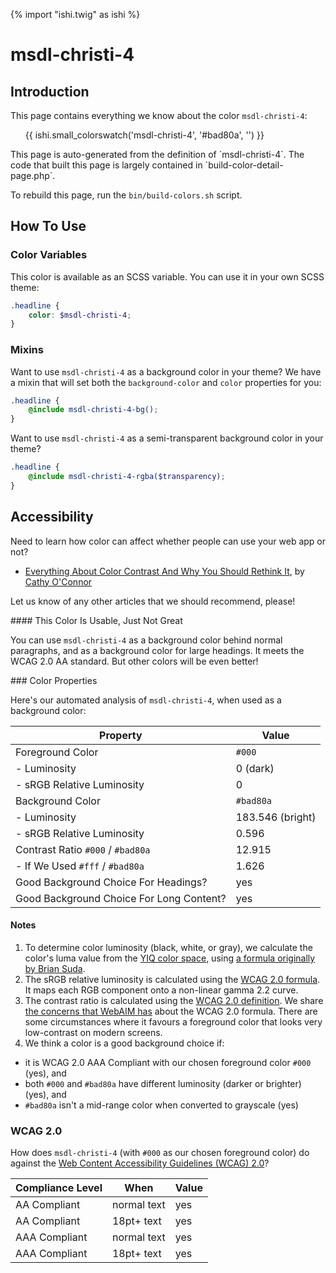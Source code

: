 {% import "ishi.twig" as ishi %}
# msdl-christi-4

## Introduction

This page contains everything we know about the color `msdl-christi-4`:

<div class="grid">
    <div class="cell">
        <div class="swatch">
            <ul>
                {{ ishi.small_colorswatch('msdl-christi-4', '#bad80a', '') }}
            </ul>
        </div>
    </div>
</div>

<div class="callout attention" markdown="1">
This page is auto-generated from the definition of `msdl-christi-4`. The code that built this page is largely contained in `build-color-detail-page.php`.

To rebuild this page, run the `bin/build-colors.sh` script.
</div>

## How To Use

### Color Variables

This color is available as an SCSS variable. You can use it in your own SCSS theme:

```scss
.headline {
    color: $msdl-christi-4;
}
```

### Mixins

Want to use `msdl-christi-4` as a background color in your theme? We have a mixin that will set both the `background-color` and `color` properties for you:

```scss
.headline {
    @include msdl-christi-4-bg();
}
```

Want to use `msdl-christi-4` as a semi-transparent background color in your theme?

```scss
.headline {
    @include msdl-christi-4-rgba($transparency);
}
```

## Accessibility

Need to learn how color can affect whether people can use your web app or not?

* [Everything About Color Contrast And Why You Should Rethink It](https://www.smashingmagazine.com/2014/10/color-contrast-tips-and-tools-for-accessibility/), by [Cathy O'Connor](http://www.twitter.com/cagocon)

Let us know of any other articles that we should recommend, please!
<div class="callout warning" markdown="1">
#### This Color Is Usable, Just Not Great

You can use `msdl-christi-4` as a background color behind normal paragraphs, and as a background color for large headings. It meets the WCAG 2.0 AA standard. But other colors will be even better!
</div>
### Color Properties

Here's our automated analysis of `msdl-christi-4`, when used as a background color:

Property | Value
---------|------
Foreground Color | `#000`
- Luminosity | 0 (dark)
- sRGB Relative Luminosity | 0
Background Color | `#bad80a`
- Luminosity | 183.546 (bright)
- sRGB Relative Luminosity | 0.596
Contrast Ratio `#000` / `#bad80a` | 12.915
- If We Used `#fff` / `#bad80a` | 1.626
Good Background Choice For Headings? | yes
Good Background Choice For Long Content? | yes

#### Notes

1. To determine color luminosity (black, white, or gray), we calculate the color's luma value from the [YIQ color space](https://en.wikipedia.org/wiki/YIQ), using [a formula originally by Brian Suda](https://24ways.org/2010/calculating-color-contrast/).
1. The sRGB relative luminosity is calculated using the [WCAG 2.0 formula](https://www.w3.org/TR/WCAG20/#relativeluminancedef). It maps each RGB component onto a non-linear gamma 2.2 curve.
1. The contrast ratio is calculated using the [WCAG 2.0 definition](https://www.w3.org/TR/2008/REC-WCAG20-20081211/#contrast-ratiodef). We share [the concerns that WebAIM has](http://webaim.org/blog/wcag-2-1-feedback/) about the WCAG 2.0 formula. There are some circumstances where it favours a foreground color that looks very low-contrast on modern screens.
1. We think a color is a good background choice if:
  - it is WCAG 2.0 AAA Compliant with our chosen foreground color `#000` (yes), and
  - both `#000` and `#bad80a` have different luminosity (darker or brighter) (yes), and
  - `#bad80a` isn't a mid-range color when converted to grayscale (yes)

### WCAG 2.0

How does `msdl-christi-4` (with `#000` as our chosen foreground color) do against the [Web Content Accessibility Guidelines (WCAG) 2.0](https://www.w3.org/TR/WCAG20/)?

Compliance Level | When | Value
-----------------|------|------
AA Compliant | normal text | yes
AA Compliant | 18pt+ text | yes
AAA Compliant | normal text | yes
AAA Compliant | 18pt+ text | yes